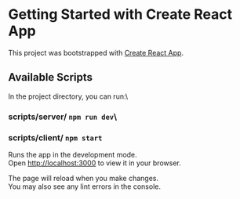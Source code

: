 # Getting Started with Create React App

This project was bootstrapped with [Create React App](https://github.com/facebook/create-react-app).

## Available Scripts

In the project directory, you can run:\

### scripts/server/ `npm run dev`\

### scripts/client/ `npm start`

Runs the app in the development mode.\
Open [http://localhost:3000](http://localhost:3000) to view it in your browser.

The page will reload when you make changes.\
You may also see any lint errors in the console.
